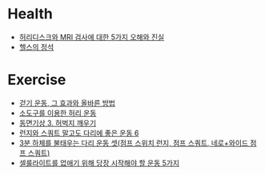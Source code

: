 Health
======

* [허리디스크와 MRI 검사에 대한 5가지 오해와 진실](http://ppss.kr/archives/38267)
* [헬스의 정석](http://ppss.kr/archives/38193)

# Exercise
* [걷기 운동, 그 효과와 올바른 방법](http://ppss.kr/archives/41198)
* [소도구를 이용한 허리 운동](http://media.daum.net/life/health/today)
* [동면기상 3. 허벅지 깨우기](http://media.daum.net/life/health/diet/newsview?newsId=20150217101005862&RIGHT_LIFE=R1)
* [런지와 스쿼트 말고도 다리에 좋은 운동 6](http://www.huffingtonpost.kr/2015/01/07/story_n_6427164.html)
* [3분 하체를 불태우는 다리 운동 셋(점프 스위치 런지, 점프 스쿼트, 네로+와이드 점프 스쿼트)](http://trainerkang.com/2085)
* [셀룰라이트를 없애기 위해 당장 시작해야 할 운동 5가지](http://www.huffingtonpost.kr/2015/04/09/story_n_7006794.html)